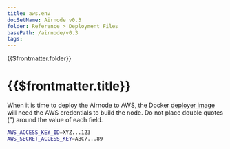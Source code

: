 ```yaml
---
title: aws.env
docSetName: Airnode v0.3
folder: Reference > Deployment Files
basePath: /airnode/v0.3
tags:
---
```


<TitleSpan>{{$frontmatter.folder}}</TitleSpan>

# {{$frontmatter.title}}

<VersionWarning/>

When it is time to deploy the Airnode to AWS, the Docker
[deployer image](../../grp-providers/docker/deployer-image.md) will need the AWS
credentials to build the node. Do not place double quotes (") around the value
of each field.

```bash
AWS_ACCESS_KEY_ID=XYZ...123
AWS_SECRET_ACCESS_KEY=ABC7...89
```
